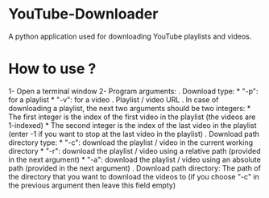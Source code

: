 # YouTube-Downloader
A python application used for downloading YouTube playlists and videos.

# How to use ?
1- Open a terminal window
2- Program arguments:
  . Download type:
    * "-p": for a playlist
    * "-v": for a video
  . Playlist / video URL
  . In case of downloading a playlist, the next two arguments should be two integers:
    * The first integer is the index of the first video in the playlist (the videos are 1-indexed)
    * The second integer is the index of the last video in the playlist (enter -1 if you want to stop at the last video in the playlist)
  . Download path directory type: 
    * "-c": download the playlist / video in the current working directory
    * "-r": download the playlist / video using a relative path (provided in the next argument)
    * "-a": download the playlist / video using an absolute path (provided in the next argument)
  . Download path directory: The path of the directory that you want to download the videos to (if you choose "-c" in the previous argument then leave this field empty)
